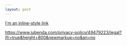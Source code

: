 ```yaml
---
layout: post
---
```


[I'm an inline-style link](https://www.google.com)


https://www.iubenda.com/privacy-policy/49479223/legal?ifr=true&height=800&newmarkup=no&an=no

